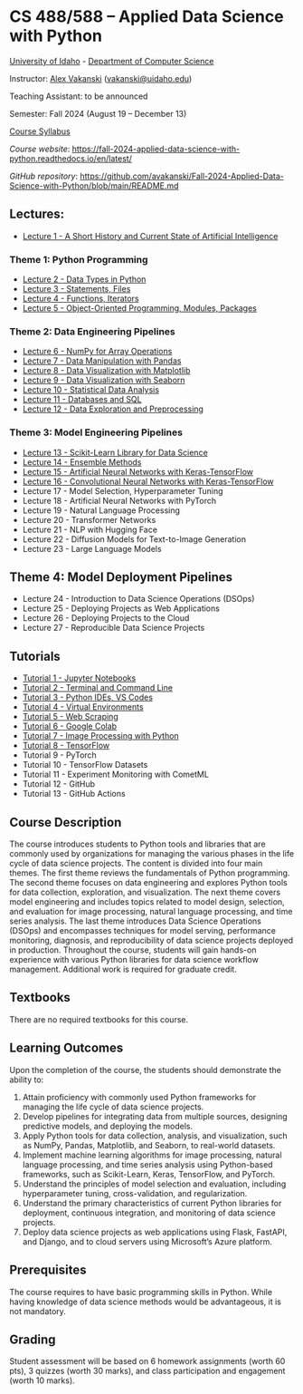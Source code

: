# CS 488/588 – Applied Data Science with Python
[University of Idaho](https://www.uidaho.edu) - [Department of Computer Science](https://www.uidaho.edu/engr/departments/cs)

Instructor: [Alex Vakanski](https://www.webpages.uidaho.edu/vakanski/index.html) (vakanski@uidaho.edu)

Teaching Assistant: to be announced 

Semester: Fall 2024 (August 19 – December 13)

<a href="docs/Lectures/CS_488_588-Applied_Data_Science_with_Python-Syllabus.pdf">Course Syllabus</a>

*Course website*: <https://fall-2024-applied-data-science-with-python.readthedocs.io/en/latest/>

*GitHub repository*: <https://github.com/avakanski/Fall-2024-Applied-Data-Science-with-Python/blob/main/README.md>

## Lectures:
* <a href="docs/Lectures/Lecture_1-A_Short_History_of_AI/Lecture_1-A_Short_History_of_AI.pdf">Lecture 1 - A Short History and Current State of Artificial Intelligence</a>
### Theme 1: Python Programming
* <a href="docs/Lectures/Theme_1-Python_Programming/Lecture_2-Data_Types_in_Python/Lecture_2-Data_Types.ipynb">Lecture 2 - Data Types in Python</a>
* <a href="docs/Lectures/Theme_1-Python_Programming/Lecture_3-Statements,_Files/Lecture_3-Statements,_Files.ipynb">Lecture 3 - Statements, Files</a>
* <a href="docs/Lectures/Theme_1-Python_Programming/Lecture_4-Functions,_Iterators/Lecture_4-Functions,_Iterators.ipynb">Lecture 4 - Functions, Iterators</a>
* <a href="docs/Lectures/Theme_1-Python_Programming/Lecture_5-OOP,_Modules,_Packages/Lecture_5-OOP,_Modules,_Packages.ipynb">Lecture 5 - Object-Oriented Programming, Modules, Packages</a>
### Theme 2: Data Engineering Pipelines
* <a href="docs/Lectures/Theme_2-Data_Engineering/Lecture_6-NumPy/Lecture_6-NumPy.ipynb">Lecture 6 - NumPy for Array Operations</a>
* <a href="docs/Lectures/Theme_2-Data_Engineering/Lecture_7-Pandas/Lecture_7-Pandas.ipynb"> Lecture 7 - Data Manipulation with Pandas</a>
* <a href="docs/Lectures/Theme_2-Data_Engineering/Lecture_8-Matplotlib/Lecture_8-Matplotlib.ipynb"> Lecture 8 - Data Visualization with Matplotlib</a>
* <a href="docs/Lectures/Theme_2-Data_Engineering/Lecture_9-Seaborn/Lecture_9-Seaborn.ipynb"> Lecture 9 - Data Visualization with Seaborn</a>
* <a href="docs/Lectures/Theme_2-Data_Engineering/Lecture_10-Statistical_Data_Analysis/Lecture_10-Statistical_Data_Analysis.ipynb"> Lecture 10 - Statistical Data Analysis</a>
* <a href="docs/Lectures/Theme_2-Data_Engineering/Lecture_11-SQL/Lecture_11-SQL.ipynb"> Lecture 11 - Databases and SQL</a>
* <a href="docs/Lectures/Theme_2-Data_Engineering/Lecture_12-Data_Exploration/Lecture_12-Data_Exploration_and_Preprocessing.ipynb"> Lecture 12 - Data Exploration and Preprocessing</a>
### Theme 3: Model Engineering Pipelines
* <a href="docs/Lectures/Theme_3-Model_Engineering/Lecture_13-Scikit-Learn/Lecture_13-Scikit-Learn.ipynb"> Lecture 13 - Scikit-Learn Library for Data Science</a>
* <a href="docs/Lectures/Theme_3-Model_Engineering/Lecture_14-Ensemble_Methods/Lecture_14-Ensemble_Methods.ipynb"> Lecture 14 - Ensemble Methods</a>
* <a href="docs/Lectures/Theme_3-Model_Engineering/Lecture_15-ANNs/Lecture_15-ANNs.ipynb"> Lecture 15 - Artificial Neural Networks with Keras-TensorFlow</a>
* <a href="docs/Lectures/Theme_3-Model_Engineering/Lecture_16-ConvNets/Lecture_16-ConvNets.ipynb"> Lecture 16 - Convolutional Neural Networks with Keras-TensorFlow</a>
* Lecture 17 - Model Selection, Hyperparameter Tuning
* Lecture 18 - Artificial Neural Networks with PyTorch
* Lecture 19 - Natural Language Processing
* Lecture 20 - Transformer Networks
* Lecture 21 - NLP with Hugging Face
* Lecture 22 - Diffusion Models for Text-to-Image Generation
* Lecture 23 - Large Language Models
## Theme 4: Model Deployment Pipelines
* Lecture 24 - Introduction to Data Science Operations (DSOps)
* Lecture 25 - Deploying Projects as Web Applications
* Lecture 26 - Deploying Projects to the Cloud
* Lecture 27 - Reproducible Data Science Projects
## Tutorials
* <a href="docs/Lectures/Tutorials/Tutorial_1-Jupyter_Notebooks/Tutorial_1-Jupyter_Notebooks.ipynb">Tutorial 1 - Jupyter Notebooks</a>
* <a href="docs/Lectures/Tutorials/Tutorial_2-Terminal_and_Command_Line/Tutorial_2-Terminal_and_Command_Line.ipynb">Tutorial 2 - Terminal and Command Line</a>
* <a href="docs/Lectures/Tutorials/Tutorial_3-VS_Code/Tutorial_3-VS_Code.ipynb">Tutorial 3 - Python IDEs, VS Codes</a>
* <a href="docs/Lectures/Tutorials/Tutorial_4-Virtual_Environments/Tutorial_4-Virtual_Environments.ipynb">Tutorial 4 - Virtual Environments</a>
* <a href="docs/Lectures/Tutorials/Tutorial_5-Web_Scraping/Tutorial_5-Web_Scraping.ipynb">Tutorial 5 - Web Scraping</a>
* <a href="docs/Lectures/Tutorials/Tutorial_6-Google_Colab/Tutorial_6-Google_Colab.ipynb">Tutorial 6 - Google Colab</a>
* <a href="docs/Lectures/Tutorials/Tutorial_7-Image_Processing/Tutorial_7-Image_Processing.ipynb">Tutorial 7 - Image Processing with Python</a>
* <a href="docs/Lectures/Tutorials/Tutorial_8-TensorFlow/Tutorial_8-TensorFlow.ipynb">Tutorial 8 - TensorFlow</a>
* Tutorial 9 - PyTorch
* Tutorial 10 - TensorFlow Datasets
* Tutorial 11 - Experiment Monitoring with CometML
* Tutorial 12 - GitHub
* Tutorial 13 - GitHub Actions

## Course Description
The course introduces students to Python tools and libraries that are commonly used by organizations for managing the various phases in the life cycle of data science projects. The content is divided into four main themes. The first theme reviews the fundamentals of Python programming. The second theme focuses on data engineering and explores Python tools for data collection, exploration, and visualization. The next theme covers model engineering and includes topics related to model design, selection, and evaluation for image processing, natural language processing, and time series analysis. The last theme introduces Data Science Operations (DSOps) and encompasses techniques for model serving, performance monitoring, diagnosis, and reproducibility of data science projects deployed in production. Throughout the course, students will gain hands-on experience with various Python libraries for data science workflow management. Additional work is required for graduate credit.

## Textbooks
There are no required textbooks for this course.

## Learning Outcomes
Upon the completion of the course, the students should demonstrate the ability to:
1.	Attain proficiency with commonly used Python frameworks for managing the life cycle of data science projects.
2.	Develop pipelines for integrating data from multiple sources, designing predictive models, and deploying the models.
3.	Apply Python tools for data collection, analysis, and visualization, such as NumPy, Pandas, Matplotlib, and Seaborn, to real-world datasets.
4.	Implement machine learning algorithms for image processing, natural language processing, and time series analysis using Python-based frameworks, such as Scikit-Learn, Keras, TensorFlow, and PyTorch.
5.	Understand the principles of model selection and evaluation, including hyperparameter tuning, cross-validation, and regularization.  
6.	Understand the primary characteristics of current Python libraries for deployment, continuous integration, and monitoring of data science projects.
7.	Deploy data science projects as web applications using Flask, FastAPI, and Django, and to cloud servers using Microsoft’s Azure platform.

## Prerequisites
The course requires to have basic programming skills in Python. While having knowledge of data science methods would be advantageous, it is not mandatory.

## Grading
Student assessment will be based on 6 homework assignments (worth 60 pts), 3 quizzes (worth 30 marks), and class participation and engagement (worth 10 marks).
